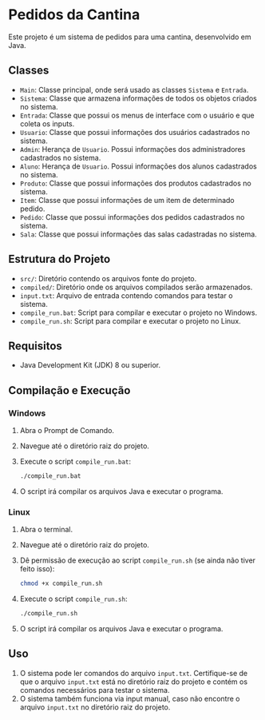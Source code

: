 # Pedidos da Cantina

Este projeto é um sistema de pedidos para uma cantina, desenvolvido em Java.

## Classes

- `Main`: Classe principal, onde será usado as classes `Sistema` e `Entrada`.
- `Sistema`: Classe que armazena informações de todos os objetos criados no sistema.
- `Entrada`: Classe que possui os menus de interface com o usuário e que coleta os inputs.
- `Usuario`: Classe que possui informações dos usuários cadastrados no sistema.
- `Admin`: Herança de `Usuario`. Possui informações dos administradores cadastrados no sistema.
- `Aluno`: Herança de `Usuario`. Possui informações dos alunos cadastrados no sistema.
- `Produto`: Classe que possui informações dos produtos cadastrados no sistema.
- `Item`: Classe que possui informações de um item de determinado pedido.
- `Pedido`: Classe que possui informações dos pedidos cadastrados no sistema.
- `Sala`: Classe que possui informações das salas cadastradas no sistema.

## Estrutura do Projeto

- `src/`: Diretório contendo os arquivos fonte do projeto.
- `compiled/`: Diretório onde os arquivos compilados serão armazenados.
- `input.txt`: Arquivo de entrada contendo comandos para testar o sistema.
- `compile_run.bat`: Script para compilar e executar o projeto no Windows.
- `compile_run.sh`: Script para compilar e executar o projeto no Linux.

## Requisitos

- Java Development Kit (JDK) 8 ou superior.

## Compilação e Execução

### Windows

1. Abra o Prompt de Comando.
2. Navegue até o diretório raiz do projeto.
3. Execute o script `compile_run.bat`:

    ```sh
    ./compile_run.bat
    ```

4. O script irá compilar os arquivos Java e executar o programa.

### Linux

1. Abra o terminal.
2. Navegue até o diretório raiz do projeto.
3. Dê permissão de execução ao script `compile_run.sh` (se ainda não tiver feito isso):

    ```sh
    chmod +x compile_run.sh
    ```

4. Execute o script `compile_run.sh`:

    ```sh
    ./compile_run.sh
    ```

5. O script irá compilar os arquivos Java e executar o programa.

## Uso

1. O sistema pode ler comandos do arquivo `input.txt`. Certifique-se de que o arquivo `input.txt` está no diretório raiz do projeto e contém os comandos necessários para testar o sistema.
2. O sistema também funciona via input manual, caso não encontre o arquivo `input.txt` no diretório raiz do projeto.
